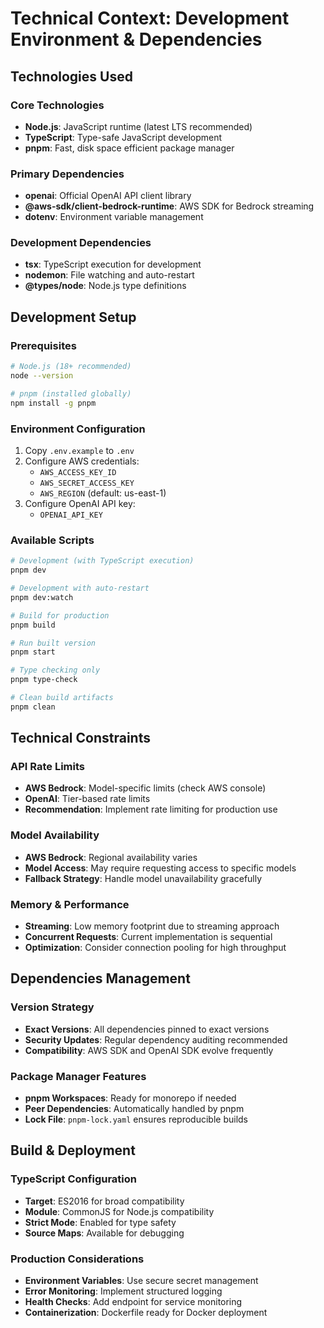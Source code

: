 # Technical Context: Development Environment & Dependencies

## Technologies Used

### Core Technologies
- **Node.js**: JavaScript runtime (latest LTS recommended)
- **TypeScript**: Type-safe JavaScript development
- **pnpm**: Fast, disk space efficient package manager

### Primary Dependencies
- **openai**: Official OpenAI API client library
- **@aws-sdk/client-bedrock-runtime**: AWS SDK for Bedrock streaming
- **dotenv**: Environment variable management

### Development Dependencies
- **tsx**: TypeScript execution for development
- **nodemon**: File watching and auto-restart
- **@types/node**: Node.js type definitions

## Development Setup

### Prerequisites
```bash
# Node.js (18+ recommended)
node --version

# pnpm (installed globally)
npm install -g pnpm
```

### Environment Configuration
1. Copy `.env.example` to `.env`
2. Configure AWS credentials:
   - `AWS_ACCESS_KEY_ID`
   - `AWS_SECRET_ACCESS_KEY`
   - `AWS_REGION` (default: us-east-1)
3. Configure OpenAI API key:
   - `OPENAI_API_KEY`

### Available Scripts
```bash
# Development (with TypeScript execution)
pnpm dev

# Development with auto-restart
pnpm dev:watch

# Build for production
pnpm build

# Run built version
pnpm start

# Type checking only
pnpm type-check

# Clean build artifacts
pnpm clean
```

## Technical Constraints

### API Rate Limits
- **AWS Bedrock**: Model-specific limits (check AWS console)
- **OpenAI**: Tier-based rate limits
- **Recommendation**: Implement rate limiting for production use

### Model Availability
- **AWS Bedrock**: Regional availability varies
- **Model Access**: May require requesting access to specific models
- **Fallback Strategy**: Handle model unavailability gracefully

### Memory & Performance
- **Streaming**: Low memory footprint due to streaming approach
- **Concurrent Requests**: Current implementation is sequential
- **Optimization**: Consider connection pooling for high throughput

## Dependencies Management

### Version Strategy
- **Exact Versions**: All dependencies pinned to exact versions
- **Security Updates**: Regular dependency auditing recommended
- **Compatibility**: AWS SDK and OpenAI SDK evolve frequently

### Package Manager Features
- **pnpm Workspaces**: Ready for monorepo if needed
- **Peer Dependencies**: Automatically handled by pnpm
- **Lock File**: `pnpm-lock.yaml` ensures reproducible builds

## Build & Deployment

### TypeScript Configuration
- **Target**: ES2016 for broad compatibility
- **Module**: CommonJS for Node.js compatibility
- **Strict Mode**: Enabled for type safety
- **Source Maps**: Available for debugging

### Production Considerations
- **Environment Variables**: Use secure secret management
- **Error Monitoring**: Implement structured logging
- **Health Checks**: Add endpoint for service monitoring
- **Containerization**: Dockerfile ready for Docker deployment 